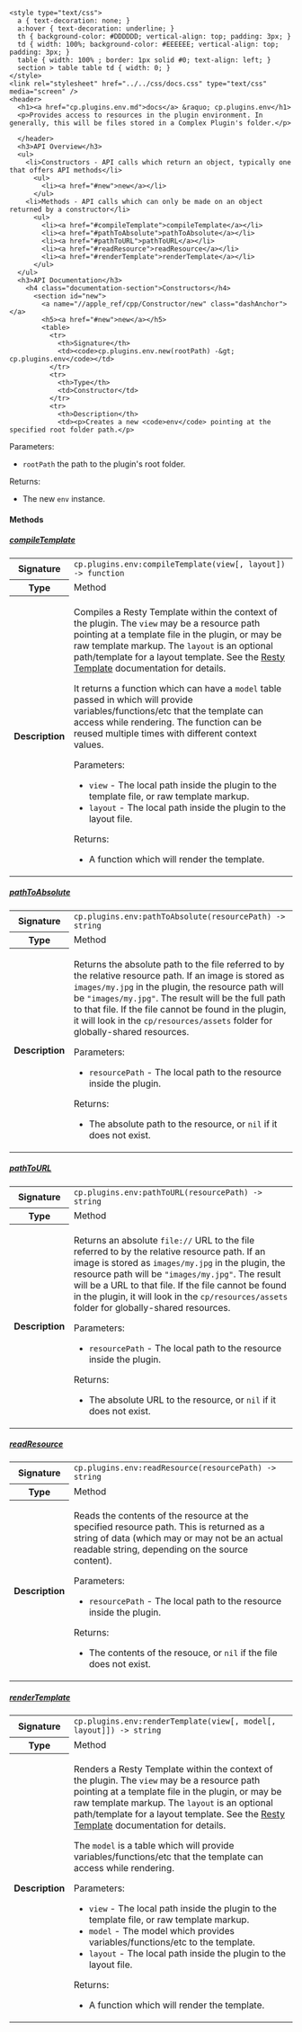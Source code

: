     <style type="text/css">
      a { text-decoration: none; }
      a:hover { text-decoration: underline; }
      th { background-color: #DDDDDD; vertical-align: top; padding: 3px; }
      td { width: 100%; background-color: #EEEEEE; vertical-align: top; padding: 3px; }
      table { width: 100% ; border: 1px solid #0; text-align: left; }
      section > table table td { width: 0; }
    </style>
    <link rel="stylesheet" href="../../css/docs.css" type="text/css" media="screen" />
    <header>
      <h1><a href="cp.plugins.env.md">docs</a> &raquo; cp.plugins.env</h1>
      <p>Provides access to resources in the plugin environment. In generally, this will be files stored in a Complex Plugin's folder.</p>

      </header>
      <h3>API Overview</h3>
      <ul>
        <li>Constructors - API calls which return an object, typically one that offers API methods</li>
          <ul>
            <li><a href="#new">new</a></li>
          </ul>
        <li>Methods - API calls which can only be made on an object returned by a constructor</li>
          <ul>
            <li><a href="#compileTemplate">compileTemplate</a></li>
            <li><a href="#pathToAbsolute">pathToAbsolute</a></li>
            <li><a href="#pathToURL">pathToURL</a></li>
            <li><a href="#readResource">readResource</a></li>
            <li><a href="#renderTemplate">renderTemplate</a></li>
          </ul>
      </ul>
      <h3>API Documentation</h3>
        <h4 class="documentation-section">Constructors</h4>
          <section id="new">
            <a name="//apple_ref/cpp/Constructor/new" class="dashAnchor"></a>
            <h5><a href="#new">new</a></h5>
            <table>
              <tr>
                <th>Signature</th>
                <td><code>cp.plugins.env.new(rootPath) -&gt; cp.plugins.env</code></td>
              </tr>
              <tr>
                <th>Type</th>
                <td>Constructor</td>
              </tr>
              <tr>
                <th>Description</th>
                <td><p>Creates a new <code>env</code> pointing at the specified root folder path.</p>
<p>Parameters:</p>
<ul>
<li><code>rootPath</code> the path to the plugin's root folder.</li>
</ul>
<p>Returns:</p>
<ul>
<li>The new <code>env</code> instance.</li>
</ul>
</td>
              </tr>
            </table>
          </section>
        <h4 class="documentation-section">Methods</h4>
          <section id="compileTemplate">
            <a name="//apple_ref/cpp/Method/compileTemplate" class="dashAnchor"></a>
            <h5><a href="#compileTemplate">compileTemplate</a></h5>
            <table>
              <tr>
                <th>Signature</th>
                <td><code>cp.plugins.env:compileTemplate(view[, layout]) -&gt; function</code></td>
              </tr>
              <tr>
                <th>Type</th>
                <td>Method</td>
              </tr>
              <tr>
                <th>Description</th>
                <td><p>Compiles a Resty Template within the context of the plugin. The <code>view</code> may be a resource path pointing at a template file in the plugin, or may be raw template markup. The <code>layout</code> is an optional path/template for a layout template. See the <a href="https://github.com/bungle/lua-resty-template">Resty Template</a> documentation for details.</p>
<p>It returns a function which can have a <code>model</code> table passed in which will provide variables/functions/etc that the template can access while rendering. The function can be reused multiple times with different context values.</p>
<p>Parameters:</p>
<ul>
<li><code>view</code>    - The local path inside the plugin to the template file, or raw template markup.</li>
<li><code>layout</code>  - The local path inside the plugin to the layout file.</li>
</ul>
<p>Returns:</p>
<ul>
<li>A function which will render the template.</li>
</ul>
</td>
              </tr>
            </table>
          </section>
          <section id="pathToAbsolute">
            <a name="//apple_ref/cpp/Method/pathToAbsolute" class="dashAnchor"></a>
            <h5><a href="#pathToAbsolute">pathToAbsolute</a></h5>
            <table>
              <tr>
                <th>Signature</th>
                <td><code>cp.plugins.env:pathToAbsolute(resourcePath) -&gt; string</code></td>
              </tr>
              <tr>
                <th>Type</th>
                <td>Method</td>
              </tr>
              <tr>
                <th>Description</th>
                <td><p>Returns the absolute path to the file referred to by the relative resource path. If an image is stored as <code>images/my.jpg</code> in the plugin, the resource path will be <code>"images/my.jpg"</code>. The result will be the full path to that file. If the file cannot be found in the plugin, it will look in the <code>cp/resources/assets</code> folder for globally-shared resources.</p>
<p>Parameters:</p>
<ul>
<li><code>resourcePath</code>    - The local path to the resource inside the plugin.</li>
</ul>
<p>Returns:</p>
<ul>
<li>The absolute path to the resource, or <code>nil</code> if it does not exist.</li>
</ul>
</td>
              </tr>
            </table>
          </section>
          <section id="pathToURL">
            <a name="//apple_ref/cpp/Method/pathToURL" class="dashAnchor"></a>
            <h5><a href="#pathToURL">pathToURL</a></h5>
            <table>
              <tr>
                <th>Signature</th>
                <td><code>cp.plugins.env:pathToURL(resourcePath) -&gt; string</code></td>
              </tr>
              <tr>
                <th>Type</th>
                <td>Method</td>
              </tr>
              <tr>
                <th>Description</th>
                <td><p>Returns an absolute <code>file://</code> URL to the file referred to by the relative resource path. If an image is stored as <code>images/my.jpg</code> in the plugin, the resource path will be <code>"images/my.jpg"</code>. The result will be a URL to that file. If the file cannot be found in the plugin, it will look in the <code>cp/resources/assets</code> folder for globally-shared resources.</p>
<p>Parameters:</p>
<ul>
<li><code>resourcePath</code>    - The local path to the resource inside the plugin.</li>
</ul>
<p>Returns:</p>
<ul>
<li>The absolute URL to the resource, or <code>nil</code> if it does not exist.</li>
</ul>
</td>
              </tr>
            </table>
          </section>
          <section id="readResource">
            <a name="//apple_ref/cpp/Method/readResource" class="dashAnchor"></a>
            <h5><a href="#readResource">readResource</a></h5>
            <table>
              <tr>
                <th>Signature</th>
                <td><code>cp.plugins.env:readResource(resourcePath) -&gt; string</code></td>
              </tr>
              <tr>
                <th>Type</th>
                <td>Method</td>
              </tr>
              <tr>
                <th>Description</th>
                <td><p>Reads the contents of the resource at the specified resource path. This is returned as a string of data (which may or may not be an actual readable string, depending on the source content).</p>
<p>Parameters:</p>
<ul>
<li><code>resourcePath</code>    - The local path to the resource inside the plugin.</li>
</ul>
<p>Returns:</p>
<ul>
<li>The contents of the resouce, or <code>nil</code> if the file does not exist.</li>
</ul>
</td>
              </tr>
            </table>
          </section>
          <section id="renderTemplate">
            <a name="//apple_ref/cpp/Method/renderTemplate" class="dashAnchor"></a>
            <h5><a href="#renderTemplate">renderTemplate</a></h5>
            <table>
              <tr>
                <th>Signature</th>
                <td><code>cp.plugins.env:renderTemplate(view[, model[, layout]]) -&gt; string</code></td>
              </tr>
              <tr>
                <th>Type</th>
                <td>Method</td>
              </tr>
              <tr>
                <th>Description</th>
                <td><p>Renders a Resty Template within the context of the plugin. The <code>view</code> may be a resource path pointing at a template file in the plugin, or may be raw template markup. The <code>layout</code> is an optional path/template for a layout template. See the <a href="https://github.com/bungle/lua-resty-template">Resty Template</a> documentation for details.</p>
<p>The <code>model</code> is a table which will provide variables/functions/etc that the template can access while rendering.</p>
<p>Parameters:</p>
<ul>
<li><code>view</code>    - The local path inside the plugin to the template file, or raw template markup.</li>
<li><code>model</code>   - The model which provides variables/functions/etc to the template.</li>
<li><code>layout</code>  - The local path inside the plugin to the layout file.</li>
</ul>
<p>Returns:</p>
<ul>
<li>A function which will render the template.</li>
</ul>
</td>
              </tr>
            </table>
          </section>
